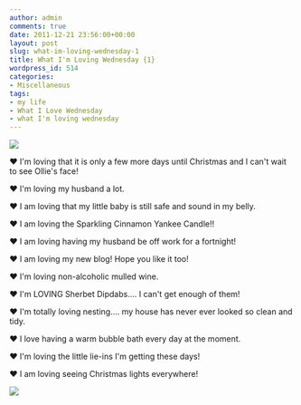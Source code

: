```yaml
---
author: admin
comments: true
date: 2011-12-21 23:56:00+00:00
layout: post
slug: what-im-loving-wednesday-1
title: What I'm Loving Wednesday {1}
wordpress_id: 514
categories:
- Miscellaneous
tags:
- my life
- What I Love Wednesday
- what I'm loving wednesday
---
```


[![](http://www.outmumbered.com/wp-content/uploads/2012/07/wilw.jpg?w=300)](http://www.outmumbered.com/wp-content/uploads/2012/07/wilw.jpg)

  


  
  
❤  I'm loving that it is only a few more days until Christmas and I can't wait to see Ollie's face!  
  
❤  I'm loving my husband a lot.  
  
❤  I am loving that my little baby is still safe and sound in my belly.  
  
❤  I am loving the Sparkling Cinnamon Yankee Candle!!  
  
❤  I am loving having my husband be off work for a fortnight!  
  
❤  I am loving my new blog!  Hope you like it too!  
  
❤  I'm loving non-alcoholic mulled wine.  
  
❤  I'm LOVING Sherbet Dipdabs.... I can't get enough of them!  
  
❤  I'm totally loving nesting.... my house has never ever looked so clean and tidy.  
  
❤  I love having a warm bubble bath every day at the moment.  
  
❤  I'm loving the little lie-ins I'm getting these days!  
  
❤  I am loving seeing Christmas lights everywhere!

![](https://blogger.googleusercontent.com/tracker/251139911615938991-7707131088058715007?l=www.outmumbered.com)
